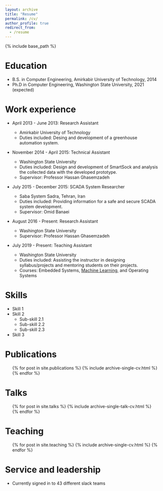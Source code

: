 ```yaml
---
layout: archive
title: "Resume"
permalink: /cv/
author_profile: true
redirect_from:
  - /resume
---
```


{% include base_path %}

Education
======
* B.S. in Computer Engineering, Amirkabir University of Technology, 2014
* Ph.D in Computer Engineering, Washington State University, 2021 (expected)

Work experience
======
* April 2013 - June 2013: Research Assistant
  * Amirkabir University of Technology
  * Duties included: Desing and development of a greenhouse automation system.

* November 2014 - April 2015: Technical Assistant
  * Washington State University
  * Duties included: Design and development of SmartSock and analysis the collected data with the developed prototype.
  * Supervisor: Professor Hassan Ghasemzadeh
  
* July 2015 - December 2015: SCADA System Researcher
  * Saba System Sadra, Tehran, Iran
  * Duties included: Providing information for a safe and secure SCADA system development.
  * Supervisor: Omid Banaei

* August 2016 - Present: Research Assistant
  * Washington State University
  * Supervisor: Professor Hassan Ghasemzadeh
  
* July 2019 - Present: Teaching Assistant
  * Washington State University
  * Duties included: Assisting the instructor in designing syllabus/projects and mentoring students on their projects.
  * Courses: Embedded Systems, [Machine Learning](https://github.com/mahdipedro/mpedram.github.io/blob/master/files/syllabus.pdf), and Operating Systems
  
  
Skills
======
* Skill 1
* Skill 2
  * Sub-skill 2.1
  * Sub-skill 2.2
  * Sub-skill 2.3
* Skill 3

Publications
======
  <ul>{% for post in site.publications %}
    {% include archive-single-cv.html %}
  {% endfor %}</ul>
  
Talks
======
  <ul>{% for post in site.talks %}
    {% include archive-single-talk-cv.html %}
  {% endfor %}</ul>
  
Teaching
======
  <ul>{% for post in site.teaching %}
    {% include archive-single-cv.html %}
  {% endfor %}</ul>
  
Service and leadership
======
* Currently signed in to 43 different slack teams
